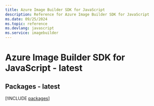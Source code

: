 ```yaml
---
title: Azure Image Builder SDK for JavaScript
description: Reference for Azure Image Builder SDK for JavaScript
ms.date: 09/25/2024
ms.topic: reference
ms.devlang: javascript
ms.service: imagebuilder
---
```

# Azure Image Builder SDK for JavaScript - latest
## Packages - latest
[!INCLUDE [packages](image-builder-index.md)]
